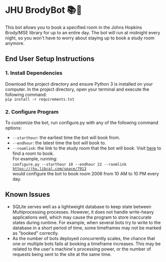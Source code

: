 # JHU BrodyBot 📚🤖

This bot allows you to book a specified room in the Johns Hopkins Brody/MSE library for up to an entire day. The bot will run at midnight every night, so you won't have to worry about staying up to book a study room anymore.

## End User Setup Instructions
### 1. Install Dependencies
Download the project directory and ensure Python 3 is installed on your computer.
In the project directory, open your terminal and execute the following command:\
<code>pip install -r requirements.txt</code>

### 2. Configure Program
To customize the bot, run configure.py with any of the following command options:
* <code>--starthour</code>: the earliest time the bot will book from.
* <code>--endhour</code>: the latest time the bot will book to.
* <code>--roomlink</code>: the link to the study room that the bot will book. Visit [here](https://jhu.libcal.com/spaces?lid=1195&gid=2086&c=0) to find a room to book.\
For example, running:\
<code>configure.py --starthour 10 --endhour 22 --roomlink https://jhu.libcal.com/space/7913</code>\
would configure the bot to book room 2006 from 10 AM to 10 PM every day.

## Known Issues
* SQLite serves well as a lightweight database to keep state between Multiprocessing processes. However, it does not handle write-heavy applications well, which may cause the program to store inaccurate states during runtime. For example, when several bots try to write to the database in a short period of time, some timeframes may not be marked as "booked" correctly.
* As the number of bots deployed concurrently scales, the chance that one or multiple bots fails at booking a timeframe increases. This may be related to the user's machine's processing power, or the number of requests being sent to the site at the same time.
